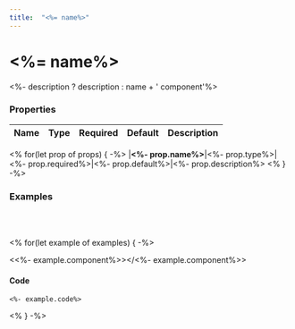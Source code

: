 ```yaml
---
title:  "<%= name%>"
---
```

# <%= name%>

<%- description ? description : name + ' component'%>


### Properties

|Name           |Type     |Required|Default |Description
|:--------------|:--------|:-------|:-------|:----------
<%
for(let prop of props) {
-%>
|**<%- prop.name%>**|<%- prop.type%>|<%- prop.required%>|<%- prop.default%>|<%- prop.description%>
<% 
}
-%>

### Examples
<br/>
<br/>

<%
for(let example of examples) {
-%>

<<%- example.component%>></<%- example.component%>>

#### Code

```vue
<%- example.code%>
```
<% 
}
-%>
